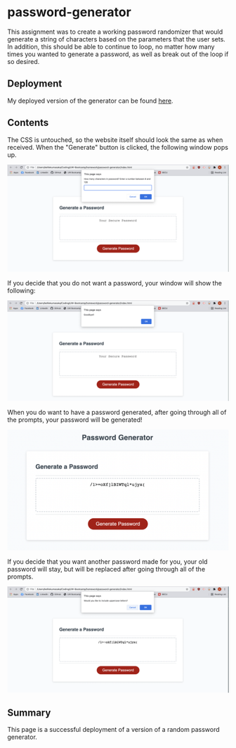 # password-generator

This assignment was to create a working password randomizer that would generate a string of characters based on the parameters that the user sets. In addition, this should be able to continue to loop, no matter how many times you wanted to generate a password, as well as break out of the loop if so desired.

## Deployment

My deployed version of the generator can be found [here](https://kelliekumasaka.github.io/password-generator/).

## Contents

The CSS is untouched, so the website itself should look the same as when received. When the "Generate" button is clicked, the following window pops up.

![Password generator window with the question "How many characters in password? Enter a number between 8 and 128"](Assets/images/howmany.png)

If you decide that you do not want a password, your window will show the following: 

![Pop up that says "Goodbye!!"](Assets/images/goodbye.png)

When you do want to have a password generated, after going through all of the prompts, your password will be generated!

![Password generator page with random password in box](Assets/images/password.png)

If you decide that you want another password made for you, your old password will stay, but will be replaced after going through all of the prompts.

![Password generator page with old password and pop up asking whether or not user wants uppercase letters](Assets/images/questionwindow.png)

## Summary

This page is a successful deployment of a version of a random password generator. 